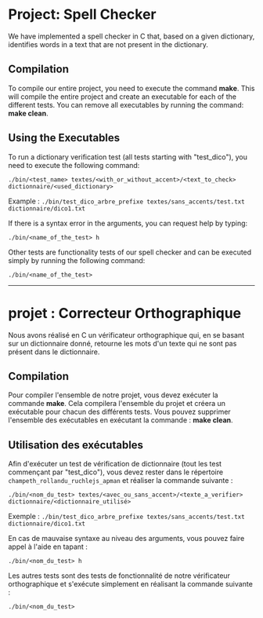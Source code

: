 # Project: Spell Checker

We have implemented a spell checker in C that, based on a given dictionary, identifies words in a text that are not present in the dictionary.

## Compilation
To compile our entire project, you need to execute the command **make**. This will compile the entire project and create an executable for each of the different tests. You can remove all executables by running the command: **make clean**.

## Using the Executables
To run a dictionary verification test (all tests starting with "test_dico"), you need to execute the following command:


    ./bin/<test_name> textes/<with_or_without_accent>/<text_to_check> dictionnaire/<used_dictionary>

Example : `./bin/test_dico_arbre_prefixe textes/sans_accents/test.txt dictionnaire/dico1.txt`

If there is a syntax error in the arguments, you can request help by typing:

    ./bin/<name_of_the_test> h
    
Other tests are functionality tests of our spell checker and can be executed simply by running the following command:

    ./bin/<name_of_the_test>
---
# projet : Correcteur Orthographique

Nous avons réalisé en C un vérificateur orthographique qui, en se basant sur un dictionnaire donné, retourne les mots d'un texte qui ne sont pas présent dans le dictionnaire.

## Compilation
Pour compiler l'ensemble de notre projet, vous devez exécuter la commande **make**. Cela compilera l'ensemble du projet et créera un exécutable pour chacun des différents tests.
Vous pouvez supprimer l'ensemble des exécutables en exécutant la commande : **make clean**.

## Utilisation des exécutables
Afin d'exécuter un test de vérification de dictionnaire (tout les test commençant par "test_dico"), vous devez rester dans le répertoire `champeth_rollandu_ruchlejs_apman` et réaliser la commande suivante : 

    ./bin/<nom_du_test> textes/<avec_ou_sans_accent>/<texte_a_verifier> dictionnaire/<dictionnaire_utilisé>

Exemple : `./bin/test_dico_arbre_prefixe textes/sans_accents/test.txt dictionnaire/dico1.txt`

En cas de mauvaise syntaxe au niveau des arguments, vous pouvez faire appel à l'aide en tapant : 
    
    ./bin/<nom_du_test> h

Les autres tests sont des tests de fonctionnalité de notre vérificateur orthographique et s'exécute simplement en réalisant la commande suivante :

    ./bin/<nom_du_test>
